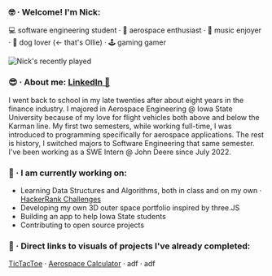  ### 🤓 · Welcome! I'm Nick: 
💻 software engineering student · 🚀 aerospace enthusiast · 🎵 music enjoyer · 🐶 dog lover (<- that's Ollie) · 🕹️ gaming gamer 

![Nick's recently played](https://spotify-recently-played-readme.vercel.app/api?user=7iosa6zosbstnzn6jxm1s0qqc&count=3&width=900&height=200)

 ### 😎 · About me: [LinkedIn 🤝](https://www.linkedin.com/in/mccnick/)
I went back to school in my late twenties after about eight years in the finance industry. I majored in Aerospace Engineering @ Iowa State University because of my love for flight vehicles both above and below the Karman line. My first two semesters, while working full-time, I was introduced to programming specifically for aerospace applications. The rest is history, I switched majors to Software Engineering that same semester. I've been working as a SWE Intern @ John Deere since July 2022.

 ### 🌱 · I am currently working on: 
- Learning Data Structures and Algorithms, both in class and on my own · [HackerRank Challenges](https://github.com/mccnick/HackerRank-Problems)
- Developing my own 3D outer space portfolio inspired by three.JS
- Building an app to help Iowa State students
- Contributing to open source projects

### 🚧 · Direct links to visuals of projects I've already completed: 
[TicTacToe](https://github.com/mccnick/TicTacToe) · [Aerospace Calculator](https://github.com/mccnick/DensityAltitudeCalculator/blob/main/Nick%20McCullough%20-%20Project%201.pdf) · adf · adf



<!--
**mccnick/mccnick** is a ✨ _special_ ✨ repository because its `README.md` (this file) appears on your GitHub profile.

Here are some ideas to get you started:

- 🔭 I’m currently working on ...
- 🌱 I’m currently learning ...
- 👯 I’m looking to collaborate on ...
- 🤔 I’m looking for help with ...
- 💬 Ask me about ...
- 📫 How to reach me: ...
- 😄 Pronouns: ...
- ⚡ Fun fact: ...
![Nick's recently played](https://spotify-recently-played-readme.vercel.app/api?user=7iosa6zosbstnzn6jxm1s0qqc&count=3&width=900&height=200)
![Spotify recently played](https://spotify-recently-played-readme.vercel.app/api?user=7iosa6zosbstnzn6jxm1s0qqc&count=3)
![finance](https://user-images.githubusercontent.com/91184284/232307962-e49c14f1-5fa5-451e-a068-d00e0ad2bc82.png)
-->
